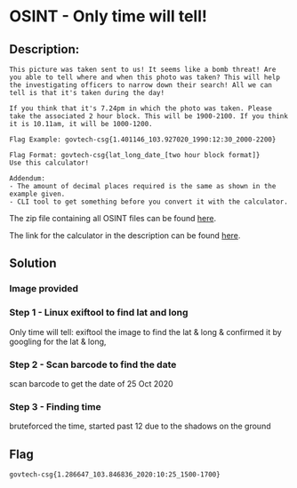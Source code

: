# OSINT - Only time will tell!

## Description: 
```
This picture was taken sent to us! It seems like a bomb threat! Are you able to tell where and when this photo was taken? This will help the investigating officers to narrow down their search! All we can tell is that it's taken during the day!

If you think that it's 7.24pm in which the photo was taken. Please take the associated 2 hour block. This will be 1900-2100. If you think it is 10.11am, it will be 1000-1200.

Flag Example: govtech-csg{1.401146_103.927020_1990:12:30_2000-2200}

Flag Format: govtech-csg{lat_long_date_[two hour block format]}
Use this calculator!

Addendum:
- The amount of decimal places required is the same as shown in the example given.
- CLI tool to get something before you convert it with the calculator.
```

The zip file containing all OSINT files can be found [here](https://public-download-files-9vj6yp3nvf-cat-3.s3-ap-southeast-1.amazonaws.com/OSINT+Challenge.zip).

The link for the calculator in the description can be found [here](https://www.pgc.umn.edu/apps/convert/).


## Solution

### Image provided

### Step 1 - Linux exiftool to find lat and long
Only time will tell: exiftool the image to find the lat & long & confirmed it by googling for the lat & long, 

### Step 2 - Scan barcode to find the date
scan barcode to get the date of 25 Oct 2020

### Step 3 - Finding time
bruteforced the time, started past 12 due to the shadows on the ground 

## Flag
`govtech-csg{1.286647_103.846836_2020:10:25_1500-1700}`
